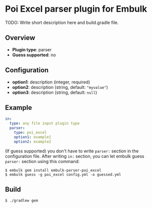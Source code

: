 # Poi Excel parser plugin for Embulk

TODO: Write short description here and build.gradle file.

## Overview

* **Plugin type**: parser
* **Guess supported**: no

## Configuration

- **option1**: description (integer, required)
- **option2**: description (string, default: `"myvalue"`)
- **option3**: description (string, default: `null`)

## Example

```yaml
in:
  type: any file input plugin type
  parser:
    type: poi_excel
    option1: example1
    option2: example2
```

(If guess supported) you don't have to write `parser:` section in the configuration file. After writing `in:` section, you can let embulk guess `parser:` section using this command:

```
$ embulk gem install embulk-parser-poi_excel
$ embulk guess -g poi_excel config.yml -o guessed.yml
```

## Build

```
$ ./gradlew gem
```
